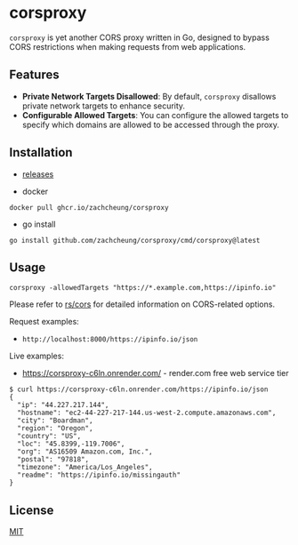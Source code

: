 # corsproxy

`corsproxy` is yet another CORS proxy written in Go, designed to bypass CORS restrictions when making requests from web applications.

## Features

- **Private Network Targets Disallowed**: By default, `corsproxy` disallows private network targets to enhance security.
- **Configurable Allowed Targets**: You can configure the allowed targets to specify which domains are allowed to be accessed through the proxy.

## Installation

* [releases](https://github.com/zachcheung/corsproxy/releases)

* docker

```shell
docker pull ghcr.io/zachcheung/corsproxy
```

* go install

```shell
go install github.com/zachcheung/corsproxy/cmd/corsproxy@latest
```

## Usage

```shell
corsproxy -allowedTargets "https://*.example.com,https://ipinfo.io"
```

Please refer to [rs/cors](https://github.com/rs/cors) for detailed information on CORS-related options.

Request examples:

* `http://localhost:8000/https://ipinfo.io/json`

Live examples:

* https://corsproxy-c6ln.onrender.com/ - render.com free web service tier

```console
$ curl https://corsproxy-c6ln.onrender.com/https://ipinfo.io/json
{
  "ip": "44.227.217.144",
  "hostname": "ec2-44-227-217-144.us-west-2.compute.amazonaws.com",
  "city": "Boardman",
  "region": "Oregon",
  "country": "US",
  "loc": "45.8399,-119.7006",
  "org": "AS16509 Amazon.com, Inc.",
  "postal": "97818",
  "timezone": "America/Los_Angeles",
  "readme": "https://ipinfo.io/missingauth"
}
```

## License

[MIT](LICENSE)
